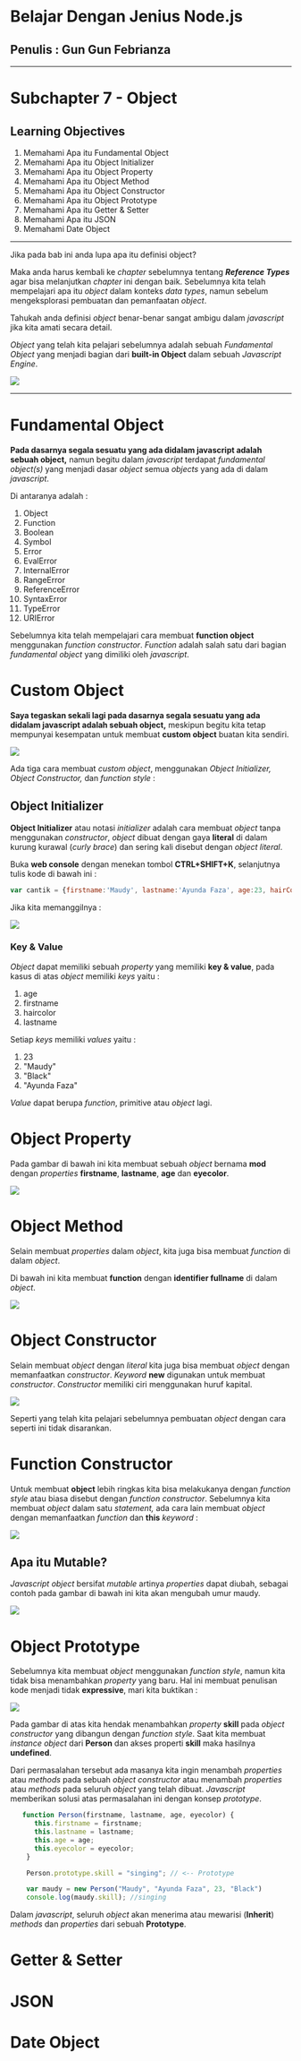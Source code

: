# Belajar Dengan Jenius Node.js

## Penulis : Gun Gun Febrianza

------

# Subchapter 7 - Object

## Learning Objectives

1. Memahami Apa itu Fundamental Object
2. Memahami Apa itu Object Initializer
3. Memahami Apa itu Object Property
4. Memahami Apa itu Object Method
5. Memahami Apa itu Object Constructor
6. Memahami Apa itu Object Prototype
7. Memahami Apa itu Getter & Setter
8. Memahami Apa itu JSON
9. Memahami Date Object



---------------------

Jika pada bab ini anda lupa apa itu definisi object? 

Maka anda harus kembali ke *chapter* sebelumnya tentang ***Reference Types*** agar bisa melanjutkan *chapter* ini dengan baik. Sebelumnya kita telah mempelajari apa itu *object* dalam konteks *data types*, namun sebelum mengeksplorasi pembuatan dan pemanfaatan *object*. 

Tahukah anda definisi *object* benar-benar sangat ambigu dalam *javascript* jika kita amati secara detail.

*Object* yang telah kita pelajari sebelumnya adalah sebuah *Fundamental Object* yang menjadi bagian dari **built-in Object** dalam sebuah *Javascript Engine*.

<img src="../assets/Built-in Objects.png" style="zoom:100%;" />

-------

# Fundamental Object 

**Pada dasarnya segala sesuatu yang ada didalam javascript adalah sebuah object,** namun begitu dalam *javascript* terdapat *fundamental object(s)* yang menjadi dasar *object* semua *objects* yang ada di dalam *javascript*. 

Di antaranya adalah :

1. Object
2. Function
3. Boolean
4. Symbol
5. Error
6. EvalError
7. InternalError
8. RangeError
9. ReferenceError
10. SyntaxError
11. TypeError
12. URIError

Sebelumnya kita telah mempelajari cara membuat **function object** menggunakan *function constructor*. *Function* adalah salah satu dari bagian *fundamental object* yang dimiliki oleh *javascript*.

# Custom Object

**Saya tegaskan sekali lagi pada dasarnya segala sesuatu yang ada didalam javascript adalah sebuah object,** meskipun begitu kita tetap mempunyai kesempatan untuk membuat **custom object** buatan kita sendiri. 

<img src="../assets/Javacript Object.png" style="zoom:100%;" />

Ada tiga cara membuat *custom object*, menggunakan *Object Initializer, Object Constructor,* dan *function style* : 

## Object Initializer 

**Object Initializer** atau notasi *initializer* adalah cara membuat *object* tanpa menggunakan *constructor*, *object* dibuat dengan gaya **literal** di dalam kurung kurawal (*curly brace*) dan sering kali disebut dengan *object literal*.

Buka **web console** dengan menekan tombol **CTRL+SHIFT+K**, selanjutnya tulis kode di bawah ini :

```javascript
var cantik = {firstname:'Maudy', lastname:'Ayunda Faza', age:23, hairColor:'black'}
```

Jika kita memanggilnya :

<img src="../assets/Object1.png" style="zoom:100%;" />

### Key & Value

*Object* dapat memiliki sebuah *property* yang memiliki **key & value**, pada kasus di atas *object* memiliki *keys* yaitu  :

1. age
2. firstname
3. haircolor
4. lastname

Setiap *keys* memiliki *values* yaitu :

1. 23
2. "Maudy"
3. "Black"
4. "Ayunda Faza"

*Value* dapat berupa *function*, primitive atau *object* lagi. 

# Object Property 

Pada gambar di bawah ini kita membuat sebuah *object* bernama **mod** dengan *properties* **firstname**, **lastname**, **age** dan **eyecolor**.

<img src="../assets/Object2.png" style="zoom:100%;" />

# Object Method 

Selain membuat *properties* dalam *object*, kita juga bisa membuat *function* di dalam *object*. 

Di bawah ini kita membuat **function** dengan **identifier fullname** di dalam *object*.

<img src="../assets/Object3.png" style="zoom:100%;" />

# Object Constructor 

Selain membuat *object* dengan *literal* kita juga bisa membuat *object* dengan memanfaatkan *constructor*. *Keyword* **new** digunakan untuk membuat *constructor*. *Constructor* memiliki ciri menggunakan huruf kapital.

<img src="../assets/Object4.png" style="zoom:100%;" />

Seperti yang telah kita pelajari sebelumnya pembuatan *object* dengan cara seperti ini tidak disarankan.

# Function Constructor

Untuk membuat **object** lebih ringkas kita bisa melakukanya dengan *function style* atau biasa disebut dengan *function constructor*. Sebelumnya kita membuat *object* dalam satu *statement,* ada cara lain membuat *object* dengan memanfaatkan *function* dan **this** *keyword* :

<img src="../assets/Object5.png" style="zoom:100%;" />

## Apa itu Mutable?

*Javascript object* bersifat *mutable* artinya *properties* dapat diubah, sebagai contoh pada gambar di bawah ini kita akan mengubah umur maudy.

<img src="../assets/Object6.png" style="zoom:100%;" />

# Object Prototype 

Sebelumnya kita membuat *object* menggunakan *function style*, namun kita tidak bisa menambahkan *property* yang baru. Hal ini membuat penulisan kode menjadi tidak **expressive**, mari kita buktikan :

<img src="../assets/Object7.png" style="zoom:100%;" />

Pada gambar di atas kita hendak menambahkan *property* **skill** pada *object constructor* yang dibangun dengan *function style*. Saat kita membuat *instance object* dari **Person** dan akses properti **skill** maka hasilnya **undefined**.

Dari permasalahan tersebut ada masanya kita ingin menambah *properties* atau *methods* pada sebuah *object constructor* atau menambah *properties* atau *methods* pada seluruh *object* yang telah dibuat. *Javascript* memberikan solusi atas permasalahan ini dengan konsep *prototype*.

```javascript
   function Person(firstname, lastname, age, eyecolor) {
      this.firstname = firstname;
      this.lastname = lastname;
      this.age = age;
      this.eyecolor = eyecolor;
    }

    Person.prototype.skill = "singing"; // <-- Prototype

    var maudy = new Person("Maudy", "Ayunda Faza", 23, "Black")
    console.log(maudy.skill); //singing
```

Dalam *javascript*, seluruh *object* akan menerima atau mewarisi (**Inherit**) *methods* dan *properties* dari sebuah **Prototype**.  

# Getter & Setter 

# JSON 

# Date Object

